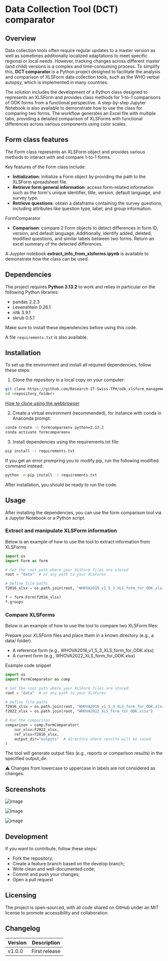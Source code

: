 # Data Collection Tool (DCT) comparator

## Overview

Data collection tools often require regular updates to a master version as well as sometimes additionally localized adaptations to meet specific regional or local needs. However, tracking changes across different master (and child) versions is a complex and time-consuming process. To simplify this, **DCT comparator** is a Python project designed to facilitate the analysis and comparison of XLSForm data collection tools, such as the WHO verbal autopsy, which is implemented in many countries.

The solution includes the development of a Python class designed to represents an XLSForm and provides class methods for 1-to-1 comparisons of ODK forms from a functional perspective. A step-by-step Jupyter Notebook is also available to demonstrate how to use the class for comparing two forms. The workflow generates an Excel file with multiple tabs, providing a detailed comparison of XLSForms with functional differences across various components using color scales. 

## Form class features

The Form class represents an XLSForm object and provides various methods to interact with and compare 1-to-1 forms. 

Key features of the Form class include:

* **Initialization**: initialize a Form object by providing the path to the XLSForm spreadsheet file.
* **Retrieve form general information**: access form-related information such as the form's unique identifier, title, version, default language, and survey type.
* **Retrieve questions**: obtain a dataframe containing the survey questions, including attributes like question type, label, and group information.

FormComparator
* **Comparison**: compare 2 Form objects to detect differences in form ID, version, and default language. Additionally, identify added, deleted, modified questions, and similar labels between two forms. Return an excel summary of the detected differences.

A Juypter notebook **extract_info_from_xlsforms.ipynb** is available to demonstrate how the class can be used.

## Dependencies

The project requires **Python 3.13.2** to work and relies in particular on the following Python libraries:

* pandas 2.2.3
* Levenshtein 0.26.1
* nltk 3.9.1
* skrub 0.5.1

Make sure to install these dependencies before using this code.

A file `requirements.txt` is also available.

## Installation

To set up the environment and install all required dependencies, follow these steps:

1. Clone the repository in a local copy on your computer:

```bash
git clone https://github.com/Research-IT-Swiss-TPH/odk_xlsform_management
cd <repository_folder>
```

[How to clone using the webbrowser](https://docs.github.com/en/repositories/creating-and-managing-repositories/cloning-a-repository)

2. Create a virtual environment (recommended), for instance with conda in Anaconda prompt:

```bash
conda create -n formcompareenv python=3.13.2
conda activate formcompareenv
```

3. Install dependencies using the requirements.txt file:

```bash
pip install -r requirements.txt
```

If you get an error prompring you to modify pip, run the following modified command instead:

```bash
python -m pip install -r requirements.txt
```

After installation, you should be ready to run the code.

## Usage

After installing the dependencies, you can use the form comparison tool via a Jupyter Notebook or a Python script. 

### Extract and manipulate XLSForm information

Below is an example of how to use the tool to extract information from XLSForms

```python
import os
import Form as form

# Set the root path where your XLSForm files are stored
root = "data"  # or any path to your XLSForms

# Define file paths
f2016_xlsx = os.path.join(root, "WHOVA2016_v1_5_3_XLS_form_for_ODK.xlsx")

f = form.Form(f2016_xlsx)
f.groups
```

### Compare XLSForms

Below is an example of how to use the tool to compare two XLSForm files:

Prepare your XLSForm files and place them in a known directory (e.g., a data/ folder).

* A reference form (e.g., WHOVA2016_v1_5_3_XLS_form_for_ODK.xlsx)
* A current form (e.g., WHOVA2022_XLS_form_for_ODK.xlsx)

Example code snippet

```python
import os
import FormComparator as comp

# Set the root path where your XLSForm files are stored
root = "data"  # or any path to your XLSForms

# Define file paths
f2016_xlsx = os.path.join(root, "WHOVA2016_v1_5_3_XLS_form_for_ODK.xlsx")
f2022_xlsx = os.path.join(root, "WHOVA2022_XLS_form_for_ODK.xlsx")

# Run the comparison
comparison = comp.FormComparator(
    cur_xlsx=f2022_xlsx,
    ref_xlsx=f2016_xlsx,
    output_dir="outputs"  # directory where results will be saved
)
```
The tool will generate output files (e.g., reports or comparison results) in the specified output_dir.

⚠️ Changes from lowercase to uppercase in labels are not considered as changes.

## Screenshots

![image](https://github.com/user-attachments/assets/6d76c627-229d-470a-a7d2-360a6c2f3365)

![image](https://github.com/user-attachments/assets/321798c5-53e6-461d-96e4-0cfea05d4a4f)

![image](https://github.com/user-attachments/assets/b87cb3e5-9544-4228-b1e0-f2ee5a8a2626)

## Development

If you want to contribute, follow these steps:

* Fork the repository;
* Create a feature branch based on the develop branch;
* Write clean and well-documented code;
* Commit and push your changes;
* Open a pull request

## Licensing

The project is open-sourced, with all code shared on GitHub under an MIT license to promote accessibility and collaboration.

## Changelog

Version | Description
------- | --------------------
v1.0.0  | First release
